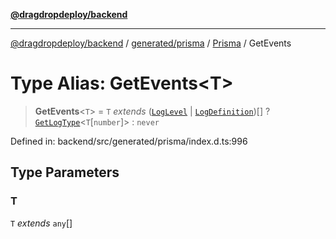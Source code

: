 [**@dragdropdeploy/backend**](../../../../../README.md)

***

[@dragdropdeploy/backend](../../../../../README.md) / [generated/prisma](../../../README.md) / [Prisma](../README.md) / GetEvents

# Type Alias: GetEvents\<T\>

> **GetEvents**\<`T`\> = `T` *extends* ([`LogLevel`](LogLevel.md) \| [`LogDefinition`](LogDefinition.md))[] ? [`GetLogType`](GetLogType.md)\<`T`\[`number`\]\> : `never`

Defined in: backend/src/generated/prisma/index.d.ts:996

## Type Parameters

### T

`T` *extends* `any`[]
